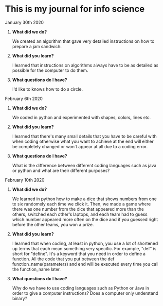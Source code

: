 # This is my journal for info science

January 30th 2020

1. **What did we do?**

     We created an algorithm that gave very detailed instructions on how to prepare a jam sandwich.

1. **What did you learn?**

     I learned that instructions on algorithms always have to be as detailed as possible for the computer to do them.

1. **What questions do I have?**

     I'd like to knows how to do a circle.



February 6th 2020

1. **What did we do?**

     We coded in python and experimented with shapes, colors, lines etc.

1. **What did you learn?**

     I learned that there's many small details that you have to be careful with when coding otherwise what you want to achieve at the        end will either be completely changed or won't appear at all due to a coding error.

1. **What questions do I have?**

     What is the difference between different coding languages such as java or python and what are their different purposes?
  
  
  
  February 10th 2020
  
  1. **What did we do?**
  
       We learned in python how to make a dice that shows numbers from one to six randomely each time we click it. Then, we made a game        where there was one number from the dice that appeared more than the others, switched each other's laptops, and each team had to        guess which number appeared more often on the dice and if you guessed right before the other teams, you won a prize.
  
  1. **What did you learn?**
  
       I learned that when coding, at least in python, you use a lot of shortened up terms that each mean something very specific. For          example, "def" is short for "define". It's a keyword that you need in order to define a function. All the code that you put              between the def function_name(parameters) and end will be executed every time you call the function_name later.

1. **What questions do I have?**

     Why do we have to use coding languages such as Python or Java in order to give a computer instructions? Does a computer only            understand binary? 
